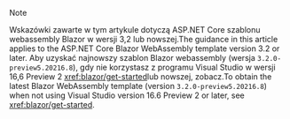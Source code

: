 > [!NOTE]
> <span data-ttu-id="4a665-101">Wskazówki zawarte w tym artykule dotyczą ASP.NET Core szablonu webassembly Blazor w wersji 3,2 lub nowszej.</span><span class="sxs-lookup"><span data-stu-id="4a665-101">The guidance in this article applies to the ASP.NET Core Blazor WebAssembly template version 3.2 or later.</span></span> <span data-ttu-id="4a665-102">Aby uzyskać najnowszy szablon Blazor webassembly (wersja `3.2.0-preview5.20216.8`), gdy nie korzystasz z programu Visual Studio w wersji 16,6 Preview 2 <xref:blazor/get-started>lub nowszej, zobacz.</span><span class="sxs-lookup"><span data-stu-id="4a665-102">To obtain the latest Blazor WebAssembly template (version `3.2.0-preview5.20216.8`) when not using Visual Studio version 16.6 Preview 2 or later, see <xref:blazor/get-started>.</span></span>
